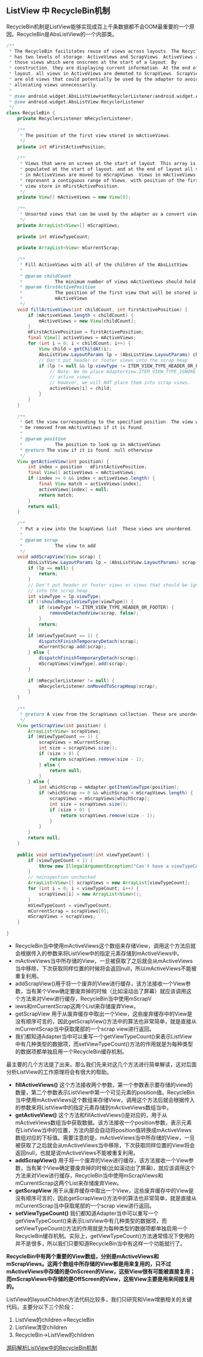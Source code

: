 ## ListView 中 RecycleBin机制



RecycleBin机制是ListView能够实现成百上千条数据都不会OOM最重要的一个原因。RecycleBin是AbsListView的一个内部类。

```java
/** 
 * The RecycleBin facilitates reuse of views across layouts. The RecycleBin 
 * has two levels of storage: ActiveViews and ScrapViews. ActiveViews are 
 * those views which were onscreen at the start of a layout. By 
 * construction, they are displaying current information. At the end of 
 * layout, all views in ActiveViews are demoted to ScrapViews. ScrapViews 
 * are old views that could potentially be used by the adapter to avoid 
 * allocating views unnecessarily. 
 *  
 * @see android.widget.AbsListView#setRecyclerListener(android.widget.AbsListView.RecyclerListener) 
 * @see android.widget.AbsListView.RecyclerListener 
 */  
class RecycleBin {  
    private RecyclerListener mRecyclerListener;  
  
    /** 
     * The position of the first view stored in mActiveViews. 
     */  
    private int mFirstActivePosition;  
  
    /** 
     * Views that were on screen at the start of layout. This array is 
     * populated at the start of layout, and at the end of layout all view 
     * in mActiveViews are moved to mScrapViews. Views in mActiveViews 
     * represent a contiguous range of Views, with position of the first 
     * view store in mFirstActivePosition. 
     */  
    private View[] mActiveViews = new View[0];  
  
    /** 
     * Unsorted views that can be used by the adapter as a convert view. 
     */  
    private ArrayList<View>[] mScrapViews;  
  
    private int mViewTypeCount;  
  
    private ArrayList<View> mCurrentScrap;  
  
    /** 
     * Fill ActiveViews with all of the children of the AbsListView. 
     *  
     * @param childCount 
     *            The minimum number of views mActiveViews should hold 
     * @param firstActivePosition 
     *            The position of the first view that will be stored in 
     *            mActiveViews 
     */  
    void fillActiveViews(int childCount, int firstActivePosition) {  
        if (mActiveViews.length < childCount) {  
            mActiveViews = new View[childCount];  
        }  
        mFirstActivePosition = firstActivePosition;  
        final View[] activeViews = mActiveViews;  
        for (int i = 0; i < childCount; i++) {  
            View child = getChildAt(i);  
            AbsListView.LayoutParams lp = (AbsListView.LayoutParams) child.getLayoutParams();  
            // Don't put header or footer views into the scrap heap  
            if (lp != null && lp.viewType != ITEM_VIEW_TYPE_HEADER_OR_FOOTER) {  
                // Note: We do place AdapterView.ITEM_VIEW_TYPE_IGNORE in  
                // active views.  
                // However, we will NOT place them into scrap views.  
                activeViews[i] = child;  
            }  
        }  
    }  
  
    /** 
     * Get the view corresponding to the specified position. The view will 
     * be removed from mActiveViews if it is found. 
     *  
     * @param position 
     *            The position to look up in mActiveViews 
     * @return The view if it is found, null otherwise 
     */  
    View getActiveView(int position) {  
        int index = position - mFirstActivePosition;  
        final View[] activeViews = mActiveViews;  
        if (index >= 0 && index < activeViews.length) {  
            final View match = activeViews[index];  
            activeViews[index] = null;  
            return match;  
        }  
        return null;  
    }  
  
    /** 
     * Put a view into the ScapViews list. These views are unordered. 
     *  
     * @param scrap 
     *            The view to add 
     */  
    void addScrapView(View scrap) {  
        AbsListView.LayoutParams lp = (AbsListView.LayoutParams) scrap.getLayoutParams();  
        if (lp == null) {  
            return;  
        }  
        // Don't put header or footer views or views that should be ignored  
        // into the scrap heap  
        int viewType = lp.viewType;  
        if (!shouldRecycleViewType(viewType)) {  
            if (viewType != ITEM_VIEW_TYPE_HEADER_OR_FOOTER) {  
                removeDetachedView(scrap, false);  
            }  
            return;  
        }  
        if (mViewTypeCount == 1) {  
            dispatchFinishTemporaryDetach(scrap);  
            mCurrentScrap.add(scrap);  
        } else {  
            dispatchFinishTemporaryDetach(scrap);  
            mScrapViews[viewType].add(scrap);  
        }  
  
        if (mRecyclerListener != null) {  
            mRecyclerListener.onMovedToScrapHeap(scrap);  
        }  
    }  
  
    /** 
     * @return A view from the ScrapViews collection. These are unordered. 
     */  
    View getScrapView(int position) {  
        ArrayList<View> scrapViews;  
        if (mViewTypeCount == 1) {  
            scrapViews = mCurrentScrap;  
            int size = scrapViews.size();  
            if (size > 0) {  
                return scrapViews.remove(size - 1);  
            } else {  
                return null;  
            }  
        } else {  
            int whichScrap = mAdapter.getItemViewType(position);  
            if (whichScrap >= 0 && whichScrap < mScrapViews.length) {  
                scrapViews = mScrapViews[whichScrap];  
                int size = scrapViews.size();  
                if (size > 0) {  
                    return scrapViews.remove(size - 1);  
                }  
            }  
        }  
        return null;  
    }  
  
    public void setViewTypeCount(int viewTypeCount) {  
        if (viewTypeCount < 1) {  
            throw new IllegalArgumentException("Can't have a viewTypeCount < 1");  
        }  
        // noinspection unchecked  
        ArrayList<View>[] scrapViews = new ArrayList[viewTypeCount];  
        for (int i = 0; i < viewTypeCount; i++) {  
            scrapViews[i] = new ArrayList<View>();  
        }  
        mViewTypeCount = viewTypeCount;  
        mCurrentScrap = scrapViews[0];  
        mScrapViews = scrapViews;  
    }  
  
}  
```

- RecycleBin当中使用mActiveViews这个数组来存储View，调用这个方法后就会根据传入的参数来将ListView中的指定元素存储到mActiveViews中。
- mActiveViews当中所存储的View，一旦被获取了之后就会从mActiveViews当中移除，下次获取同样位置的时候将会返回null，所以mActiveViews不能被重复利用。
- addScrapView()用于将一个废弃的View进行缓存，该方法接收一个View参数，当有某个View确定要废弃掉的时候（比如滚动出了屏幕）就应该调用这个方法来对View进行缓存，RecycleBin当中使用mScrapV
- iews和mCurrentScrap这两个List来存储废弃View。
- getScrapView 用于从废弃缓存中取出一个View，这些废弃缓存中的View是没有顺序可言的，因此getScrapView()方法中的算法也非常简单，就是直接从mCurrentScrap当中获取尾部的一个scrap view进行返回。
- 我们都知道Adapter当中可以重写一个getViewTypeCount()来表示ListView中有几种类型的数据项，而setViewTypeCount()方法的作用就是为每种类型的数据项都单独启用一个RecycleBin缓存机制。



最主要的几个方法提了出来。那么我们先来对这几个方法进行简单解读，这对后面分析ListView的工作原理将会有很大的帮助。

- **fillActiveViews()** 这个方法接收两个参数，第一个参数表示要存储的view的数量，第二个参数表示ListView中第一个可见元素的position值。RecycleBin当中使用mActiveViews这个数组来存储View，调用这个方法后就会根据传入的参数来将ListView中的指定元素存储到mActiveViews数组当中。
- **getActiveView()** 这个方法和fillActiveViews()是对应的，用于从mActiveViews数组当中获取数据。该方法接收一个position参数，表示元素在ListView当中的位置，方法内部会自动将position值转换成mActiveViews数组对应的下标值。需要注意的是，mActiveViews当中所存储的View，一旦被获取了之后就会从mActiveViews当中移除，下次获取同样位置的View将会返回null，也就是说mActiveViews不能被重复利用。
- **addScrapView()** 用于将一个废弃的View进行缓存，该方法接收一个View参数，当有某个View确定要废弃掉的时候(比如滚动出了屏幕)，就应该调用这个方法来对View进行缓存，RecycleBin当中使用mScrapViews和mCurrentScrap这两个List来存储废弃View。
- **getScrapView** 用于从废弃缓存中取出一个View，这些废弃缓存中的View是没有顺序可言的，因此getScrapView()方法中的算法也非常简单，就是直接从mCurrentScrap当中获取尾部的一个scrap view进行返回。
- **setViewTypeCount()** 我们都知道Adapter当中可以重写一个getViewTypeCount()来表示ListView中有几种类型的数据项，而setViewTypeCount()方法的作用就是为每种类型的数据项都单独启用一个RecycleBin缓存机制。实际上，getViewTypeCount()方法通常情况下使用的并不是很多，所以我们只要知道RecycleBin当中有这样一个功能就行了。






**RecycleBin中有两个重要的View数组，分别是mActiveViews和mScrapViews。这两个数组中所存储的View都是用来复用的，只不过mActiveViews中存储的是OnScreen的View，这些View很有可能被直接复用；而mScrapViews中存储的是OffScreen的View，这些View主要是用来间接复用的。**



ListView的layoutChildren方法代码比较多，我们只研究和View增删相关的关键代码，主要分以下三个阶段：

1. ListView的children->RecycleBin
2. ListView清空children
3. RecycleBin->ListView的children






[源码解析ListView中的RecycleBin机制](http://blog.csdn.net/iispring/article/details/50967445)



